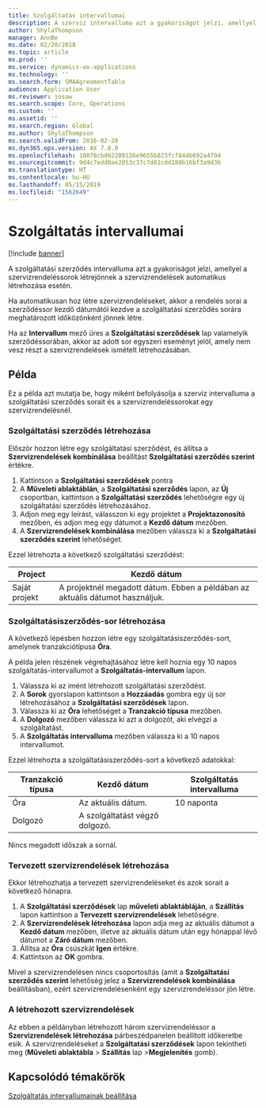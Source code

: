 ```yaml
---
title: Szolgáltatás intervallumai
description: A szerviz intervalluma azt a gyakoriságot jelzi, amellyel a szervizrendeléssorok létrejönnek a szervizrendelések automatikus létrehozása esetén.
author: ShylaThompson
manager: AnnBe
ms.date: 02/20/2018
ms.topic: article
ms.prod: ''
ms.service: dynamics-ax-applications
ms.technology: ''
ms.search.form: SMAAgreementTable
audience: Application User
ms.reviewer: josaw
ms.search.scope: Core, Operations
ms.custom: ''
ms.assetid: ''
ms.search.region: Global
ms.author: ShylaThompson
ms.search.validFrom: 2016-02-28
ms.dyn365.ops.version: AX 7.0.0
ms.openlocfilehash: 10078cbd02209126e9655b823fcf844b692a4794
ms.sourcegitcommit: 9d4c7edd0ae2053c37c7d81cdd180b16bf3a9d3b
ms.translationtype: HT
ms.contentlocale: hu-HU
ms.lasthandoff: 05/15/2019
ms.locfileid: "1562649"
---
```

# <a name="service-intervals"></a>Szolgáltatás intervallumai

[!include [banner](../includes/banner.md)]

A szolgáltatási szerződés intervalluma azt a gyakoriságot jelzi, amellyel a szervizrendeléssorok létrejönnek a szervizrendelések automatikus létrehozása esetén.

Ha automatikusan hoz létre szervizrendeléseket, akkor a rendelés sorai a szerződéssor kezdő dátumától kezdve a szolgáltatási szerződés sorára meghatározott időközönként jönnek létre.

Ha az **Intervallum** mező üres a **Szolgáltatási szerződések** lap valamelyik szerződéssorában, akkor az adott sor egyszeri eseményt jelöl, amely nem vesz részt a szervizrendelések ismételt létrehozásában.

## <a name="example"></a>Példa

Ez a példa azt mutatja be, hogy miként befolyásolja a szerviz intervalluma a szolgáltatási szerződés sorait és a szervizrendeléssorokat egy szervizrendelésnél.

### <a name="create-a-service-agreement"></a>Szolgáltatási szerződés létrehozása

Először hozzon létre egy szolgáltatási szerződést, és állítsa a **Szervizrendelések kombinálása** beállítást **Szolgáltatási szerződés szerint** értékre.

1. Kattintson a **Szolgáltatási szerződések** pontra
2. A **Műveleti ablaktáblán**, a **Szolgáltatási szerződés** lapon, az **Új** csoportban, kattintson a **Szolgáltatási szerződés** lehetőségre egy új szolgáltatási szerződés létrehozásához.
3. Adjon meg egy leírást, válasszon ki egy projektet a **Projektazonosító** mezőben, és adjon meg egy dátumot a **Kezdő dátum** mezőben.
4. A **Szervizrendelések kombinálása** mezőben válassza ki a **Szolgáltatási szerződés szerint** lehetőséget.

Ezzel létrehozta a következő szolgáltatási szerződést:

| Project      | Kezdő dátum                                                                         |
|--------------|------------------------------------------------------------------------------------|
| Saját projekt | A projektnél megadott dátum. Ebben a példában az aktuális dátumot használjuk. |

### <a name="create-a-service-agreement-line"></a>Szolgáltatásiszerződés-sor létrehozása

A következő lépésben hozzon létre egy szolgáltatásiszerződés-sort, amelynek tranzakciótípusa **Óra**.

A példa jelen részének végrehajtásához létre kell hoznia egy 10 napos szolgáltatás-intervallumot a **Szolgáltatás-intervallum** lapon. 

1. Válassza ki az imént létrehozott szolgáltatási szerződést. 
2. A **Sorok** gyorslapon kattintson a **Hozzáadás** gombra egy új sor létrehozásához a **Szolgáltatási szerződések** lapon.
3. Válassza ki az **Óra** lehetőséget a **Tranzakció típusa** mezőben.
4. A **Dolgozó** mezőben válassza ki azt a dolgozót, aki elvégzi a szolgáltatást.
5. A **Szolgáltatás intervalluma** mezőben válassza ki a 10 napos intervallumot.

Ezzel létrehozta a szolgáltatásiszerződés-sort a következő adatokkal:

| Tranzakció típusa | Kezdő dátum                               | Szolgáltatás intervalluma |
|------------------|------------------------------------------|------------------|
| Óra             | Az aktuális dátum.                        | 10 naponta    |
| Dolgozó           | A szolgáltatást végző dolgozó. |                  |

Nincs megadott időszak a sornál. 

### <a name="create-planned-service-orders"></a>Tervezett szervizrendelések létrehozása

Ekkor létrehozhatja a tervezett szervizrendeléseket és azok sorait a következő hónapra.

1. A **Szolgáltatási szerződések** lap **műveleti ablaktábláján**, a **Szállítás** lapon kattintson a **Tervezett szervizrendelések** lehetőségre.
2. A **Szervizrendelések létrehozása** lapon adja meg az aktuális dátumot a **Kezdő dátum** mezőben, illetve az aktuális dátum után egy hónappal lévő dátumot a **Záró dátum** mezőben.
3. Állítsa az **Óra** csúszkát **Igen** értékre. 
4. Kattintson az **OK** gombra.

Mivel a szervizrendelésen nincs csoportosítás (amit a **Szolgáltatási szerződés szerint** lehetőség jelez a **Szervizrendelések kombinálása** beállításban), ezért szervizrendelésenként egy szervizrendeléssor jön létre.

### <a name="service-orders-created"></a>A létrehozott szervizrendelések

Az ebben a példányban létrehozott három szervizrendeléssor a **Szervizrendelések létrehozása** párbeszédpanelen beállított időkeretbe esik. A szervizrendeléseket a **Szolgáltatási szerződések** lapon tekintheti meg (**Műveleti ablaktábla** \> **Szállítás** lap \>**Megjelenítés** gomb).

## <a name="related-topics"></a>Kapcsolódó témakörök

[Szolgáltatás intervallumainak beállítása](set-up-service-intervals.md)  

